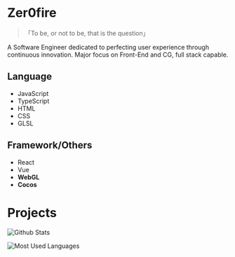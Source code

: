 

<!--
**zer0fire/zer0fire** is a ✨ _special_ ✨ repository because its `README.md` (this file) appears on your GitHub profile.
### Hi there 👋
Here are some ideas to get you started:

- 🔭 I’m currently working on ...
- 🌱 I’m currently learning ...
- 👯 I’m looking to collaborate on ...
- 🤔 I’m looking for help with ...
- 💬 Ask me about ...
- 📫 How to reach me: ...
- 😄 Pronouns: ...
- ⚡ Fun fact: ...



## Stats

![GitHub Stats](https://github-readme-stats.vercel.app/api?username=zer0fire&show_icons=true)

## Skill

- Frontend Developer

## Links

- Email: [hai@zer0fire.me](mailto:hai@zer0fire.me)
- QQ: **(never)**
- WeChat: **(never)**


-->
# Zer0fire

> 「To be, or not to be, that is the question」

A Software Engineer dedicated to perfecting user experience through continuous innovation. Major focus on Front-End and CG, full stack capable.

## Language

-   JavaScript
-   TypeScript
-   HTML
-   CSS
-   GLSL

## Framework/Others

-   React
-   Vue
-   **WebGL**
-   **Cocos**

# Projects

![Github Stats](https://github-readme-stats.vercel.app/api?username=zer0fire&show_icons=true&theme=light&count_private=true)

![Most Used Languages](https://github-readme-stats.vercel.app/api/top-langs/?username=zer0fire&theme=light&layout=compact)
